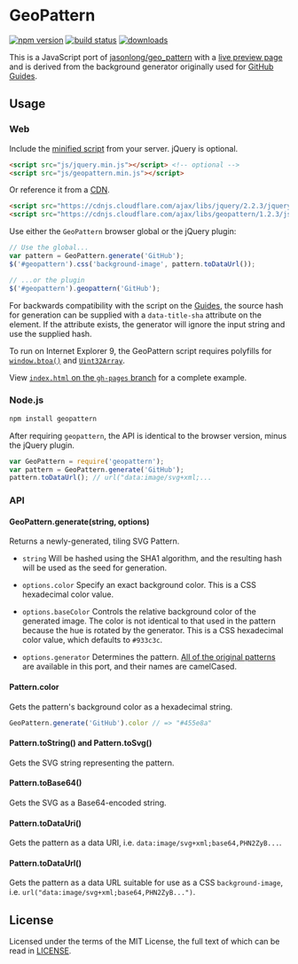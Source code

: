# GeoPattern

[![npm version][npm-image]][npm-url]
[![build status][travis-image]][travis-url]
[![downloads][downloads-image]][npm-url]

This is a JavaScript port of [jasonlong/geo_pattern](https://github.com/jasonlong/geo_pattern) with a [live preview page](http://btmills.github.io/geopattern/) and is derived from the background generator originally used for [GitHub Guides](http://guides.github.com/).

## Usage

### Web

Include the [minified script](https://github.com/btmills/geopattern/releases/download/v1.2.3/geopattern-1.2.3.min.js) from your server. jQuery is optional.

```html
<script src="js/jquery.min.js"></script> <!-- optional -->
<script src="js/geopattern.min.js"></script>
```

Or reference it from a [CDN](https://cdnjs.com/libraries/geopattern).

```html
<script src="https://cdnjs.cloudflare.com/ajax/libs/jquery/2.2.3/jquery.min.js"></script> <!-- optional -->
<script src="https://cdnjs.cloudflare.com/ajax/libs/geopattern/1.2.3/js/geopattern.min.js"></script>
```

Use either the `GeoPattern` browser global or the jQuery plugin:

```js
// Use the global...
var pattern = GeoPattern.generate('GitHub');
$('#geopattern').css('background-image', pattern.toDataUrl());

// ...or the plugin
$('#geopattern').geopattern('GitHub');
```

For backwards compatibility with the script on the [Guides](http://guides.github.com/), the source hash for generation can be supplied with a `data-title-sha` attribute on the element. If the attribute exists, the generator will ignore the input string and use the supplied hash.

To run on Internet Explorer 9, the GeoPattern script requires polyfills for [`window.btoa()`](https://github.com/btmills/geopattern/blob/gh-pages/js/base64.min.js) and [`Uint32Array`](https://github.com/btmills/geopattern/blob/gh-pages/js/typedarray.js).

View [`index.html` on the `gh-pages` branch](https://github.com/btmills/geopattern/blob/gh-pages/index.html) for a complete example.

### Node.js

```bash
npm install geopattern
```

After requiring `geopattern`, the API is identical to the browser version, minus the jQuery plugin.

```js
var GeoPattern = require('geopattern');
var pattern = GeoPattern.generate('GitHub');
pattern.toDataUrl(); // url("data:image/svg+xml;...
```

### API

#### GeoPattern.generate(string, options)

Returns a newly-generated, tiling SVG Pattern.

- `string` Will be hashed using the SHA1 algorithm, and the resulting hash will be used as the seed for generation.

- `options.color` Specify an exact background color. This is a CSS hexadecimal color value.

- `options.baseColor` Controls the relative background color of the generated image. The color is not identical to that used in the pattern because the hue is rotated by the generator. This is a CSS hexadecimal color value, which defaults to `#933c3c`.

- `options.generator` Determines the pattern. [All of the original patterns](https://github.com/jasonlong/geo_pattern#available-patterns) are available in this port, and their names are camelCased.

#### Pattern.color

Gets the pattern's background color as a hexadecimal string.

```js
GeoPattern.generate('GitHub').color // => "#455e8a"
```

#### Pattern.toString() and Pattern.toSvg()

Gets the SVG string representing the pattern.

#### Pattern.toBase64()

Gets the SVG as a Base64-encoded string.

#### Pattern.toDataUri()

Gets the pattern as a data URI, i.e. `data:image/svg+xml;base64,PHN2ZyB...`.

#### Pattern.toDataUrl()

Gets the pattern as a data URL suitable for use as a CSS `background-image`, i.e. `url("data:image/svg+xml;base64,PHN2ZyB...")`.

## License

Licensed under the terms of the MIT License, the full text of which can be read in [LICENSE](LICENSE).


[downloads-image]: https://img.shields.io/npm/dm/geopattern.svg?style=flat-square
[npm-image]: https://img.shields.io/npm/v/geopattern.svg?style=flat-square
[npm-url]: https://www.npmjs.com/package/geopattern
[travis-image]: https://img.shields.io/travis/btmills/geopattern/master.svg?style=flat-square
[travis-url]: https://travis-ci.org/btmills/geopattern
